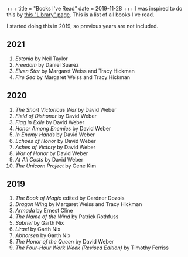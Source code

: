 +++
title = "Books I've Read"
date = 2019-11-28
+++
I was inspired to do this by [this "Library" page](http://tilde.town/~dustin/wiki/library). This is a list of all books I've read.

I started doing this in 2019, so previous years are not included.

## 2021

1. _Estonia_ by Neil Taylor
2. _Freedom_ by Daniel Suarez
3. _Elven Star_ by Margaret Weiss and Tracy Hickman
4. _Fire Sea_ by Margaret Weiss and Tracy Hickman

## 2020

1. _The Short Victorious War_ by David Weber
2. _Field of Dishonor_ by David Weber
3. _Flag in Exile_ by David Weber
4. _Honor Among Enemies_ by David Weber
5. _In Enemy Hands_ by David Weber
6. _Echoes of Honor_ by David Weber
7. _Ashes of Victory_ by David Weber
8. _War of Honor_ by David Weber
9. _At All Costs_ by David Weber
10. _The Unicorn Project_ by Gene Kim

## 2019

1. _The Book of Magic_ edited by Gardner Dozois
2. _Dragon Wing_ by Margaret Weiss and Tracy Hickman
3. _Armada_ by Ernest Cline
4. _The Name of the Wind_ by Patrick Rothfuss
5. _Sabriel_ by Garth Nix
6. _Lirael_ by Garth Nix
7. _Abhorsen_ by Garth Nix
8. _The Honor of the Queen_ by David Weber
9. _The Four-Hour Work Week (Revised Edition)_ by Timothy Ferriss
